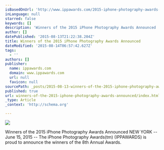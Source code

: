 ```yaml
---
isBasedOnUrl: 'http://www.ippawards.com/2015-iphone-photography-awards-winners-announced/'
inLanguage: null
starred: false
keywords: []
description: 'Winners of the 2015 iPhone Photography Awards Announced   NEW YORK – June 15, 2015 – The iPhone Photography Awards™ (IPPAWARDS) is proud to announce the winners'
author: []
datePublished: '2015-08-13T21:22:38.204Z'
title: Winners of the 2015 iPhone Photography Awards Announced
dateModified: '2015-08-14T06:57:42.627Z'
tags:
  - ''
authors: []
publisher:
  name: ippawards.com
  domain: www.ippawards.com
  url: null
  favicon: null
sourcePath: _posts/2015-08-13-winners-of-the-2015-iphone-photography-awards-announced.md
published: true
url: winners-of-the-2015-iphone-photography-awards-announced/index.html
_type: Article
_context: 'http://schema.org'

---
```

![](http://ippcdn.ippawards.netdna-cdn.com/wp-content/uploads/2015/04/33950_21725-3662_1_1_5_MichalKoralewski01-people.jpg)

Winners of the 2015 iPhone Photography Awards Announced NEW YORK -- June 15, 2015 -- The iPhone Photography Awards(tm) (IPPAWARDS) is proud to announce the winners of the 8th Annual Awards.